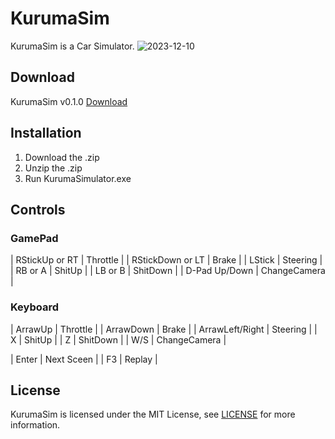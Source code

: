 # KurumaSim
KurumaSim is a Car Simulator.
![2023-12-10](https://github.com/mursoftware/KurumaSim/assets/135035096/ce447147-ea26-40a2-ab85-3aedffcbab7f)

## Download
KurumaSim v0.1.0 [Download](https://github.com/mursoftware/KurumaSim/releases/download/KurumaSim/KurumaSim_0_1_0.zip)

## Installation
1. Download the .zip
2. Unzip the .zip
2. Run KurumaSimulator.exe

## Controls
### GamePad
| RStickUp or RT | Throttle |
| RStickDown or LT | Brake |
| LStick | Steering |
| RB or A | ShitUp |
| LB or B | ShitDown |
| D-Pad Up/Down | ChangeCamera |

### Keyboard
| ArrawUp | Throttle |
| ArrawDown | Brake |
| ArrawLeft/Right | Steering |
| X | ShitUp |
| Z | ShitDown |
| W/S | ChangeCamera |

| Enter | Next Sceen |
| F3 | Replay |

## License
KurumaSim is licensed under the MIT License, see [LICENSE](LICENSE) for more information.
